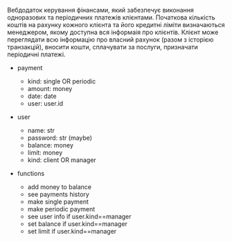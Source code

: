 Вебдодаток керування фінансами, який забезпечує виконання одноразових та періодичних платежів клієнтами. Початкова кількість коштів на рахунку кожного клієнта та його кредитні ліміти визначаються менеджером, якому доступна вся інформаія про клієнтів. Клієнт може переглядати всю інформацію про власний рахунок (разом з історією транзакцій), вносити кошти, сплачувати за послуги, призначати періодичні платежі.

- payment 
  - kind: single OR periodic 
  - amount: money 
  - date: date
  - user: user.id
- user 
  - name: str 
  - password: str (maybe) 
  - balance: money 
  - limit: money 
  - kind: client OR manager

- functions 
  - add money to balance 
  - see payments history 
  - make single payment 
  - make periodic payment
  - see user info if user.kind==manager
  - set balance if user.kind==manager
  - set limit if user.kind==manager

